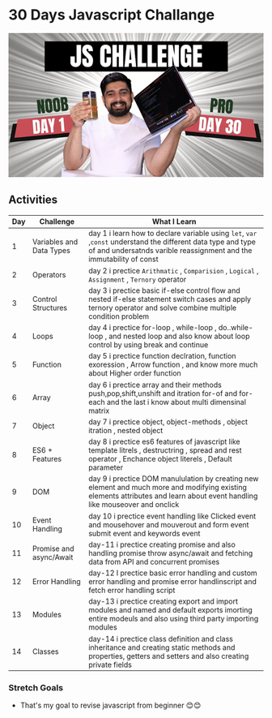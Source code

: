# 30 Days Javascript Challange

![Javascript Thumbnail](Assets/JsChallenge.png)

## Activities

| Day | Challenge                | What I Learn                                                                                                                                                                        |
| --- | ------------------------ | ----------------------------------------------------------------------------------------------------------------------------------------------------------------------------------- |
| 1   | Variables and Data Types | day 1 i learn how to declare variable using `let`, `var` ,`const` understand the different data type and type of and undersatnds varible reassignment and the immutability of const|
| 2 | Operators | day 2 i prectice `Arithmatic` , `Comparision` , `Logical` , `Assignment` , `Ternory` operator |
| 3 | Control Structures | day 3 i prectice basic if-else control flow and nested if-else statement switch cases and apply ternory operator and solve combine multiple condition problem | 
| 4 | Loops | day 4 i prectice for-loop , while-loop , do..while-loop , and nested loop and also know about loop control by using break and continue |
| 5 | Function | day 5 i prectice function declration, function exoression , Arrow function , and know more much about Higher order function |
| 6 | Array | day 6 i prectice array and their methods push,pop,shift,unshift and itration for-of and for-each and the last i know about multi dimensinal matrix |
| 7 | Object | day 7 i prectice object, object-methods , object itration , nested object | 
| 8 | ES6 + Features | day 8 i prectice es6 features of javascript like template litrels , destructring , spread and rest operator , Enchance object literels  ,  Default parameter |
| 9 | DOM | day 9 i prectice DOM manululation by creating new element and much more and modifying existing elements attributes and learn about event handling like mouseover and onclick |
| 10 | Event Handling | day 10 i prectice event handling like Clicked event and mousehover and mouverout and form event submit event and keywords event |
| 11 | Promise and async/Await | day-11 i prectice creating promise and also handling promise throw async/await  and fetching data from API and concurrent promises |
| 12 | Error Handling | day-12 I prectice basic error handling and custom error handling and promise error handlinscript and fetch error handling script |
| 13 | Modules | day-13 i prectice creating export and import modules and named and default exports  imorting entire modeuls and also using third party importing modules |
| 14 | Classes | day-14 i prectice class definition and class inheritance and creating static methods and properties, getters and setters and also creating private fields |
### **Stretch Goals**

- That's my goal to revise javascript from beginner 😊😊
